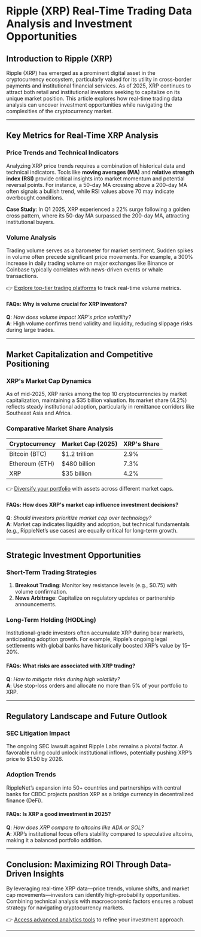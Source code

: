 # Ripple (XRP) Real-Time Trading Data Analysis and Investment Opportunities  

## Introduction to Ripple (XRP)  
Ripple (XRP) has emerged as a prominent digital asset in the cryptocurrency ecosystem, particularly valued for its utility in cross-border payments and institutional financial services. As of 2025, XRP continues to attract both retail and institutional investors seeking to capitalize on its unique market position. This article explores how real-time trading data analysis can uncover investment opportunities while navigating the complexities of the cryptocurrency market.  

---

## Key Metrics for Real-Time XRP Analysis  

### Price Trends and Technical Indicators  
Analyzing XRP price trends requires a combination of historical data and technical indicators. Tools like **moving averages (MA)** and **relative strength index (RSI)** provide critical insights into market momentum and potential reversal points. For instance, a 50-day MA crossing above a 200-day MA often signals a bullish trend, while RSI values above 70 may indicate overbought conditions.  

**Case Study**: In Q1 2025, XRP experienced a 22% surge following a golden cross pattern, where its 50-day MA surpassed the 200-day MA, attracting institutional buyers.  

### Volume Analysis  
Trading volume serves as a barometer for market sentiment. Sudden spikes in volume often precede significant price movements. For example, a 300% increase in daily trading volume on major exchanges like Binance or Coinbase typically correlates with news-driven events or whale transactions.  

👉 [Explore top-tier trading platforms](https://bit.ly/okx-bonus) to track real-time volume metrics.  

#### FAQs: Why is volume crucial for XRP investors?  
**Q**: *How does volume impact XRP's price volatility?*  
**A**: High volume confirms trend validity and liquidity, reducing slippage risks during large trades.  

---

## Market Capitalization and Competitive Positioning  

### XRP's Market Cap Dynamics  
As of mid-2025, XRP ranks among the top 10 cryptocurrencies by market capitalization, maintaining a $35 billion valuation. Its market share (4.2%) reflects steady institutional adoption, particularly in remittance corridors like Southeast Asia and Africa.  

### Comparative Market Share Analysis  
| Cryptocurrency | Market Cap (2025) | XRP's Share |  
|----------------|-------------------|-------------|  
| Bitcoin (BTC)  | $1.2 trillion     | 2.9%        |  
| Ethereum (ETH) | $480 billion      | 7.3%        |  
| XRP            | $35 billion       | 4.2%        |  

👉 [Diversify your portfolio](https://bit.ly/okx-bonus) with assets across different market caps.  

#### FAQs: How does XRP's market cap influence investment decisions?  
**Q**: *Should investors prioritize market cap over technology?*  
**A**: Market cap indicates liquidity and adoption, but technical fundamentals (e.g., RippleNet’s use cases) are equally critical for long-term growth.  

---

## Strategic Investment Opportunities  

### Short-Term Trading Strategies  
1. **Breakout Trading**: Monitor key resistance levels (e.g., $0.75) with volume confirmation.  
2. **News Arbitrage**: Capitalize on regulatory updates or partnership announcements.  

### Long-Term Holding (HODLing)  
Institutional-grade investors often accumulate XRP during bear markets, anticipating adoption growth. For example, Ripple’s ongoing legal settlements with global banks have historically boosted XRP’s value by 15–20%.  

#### FAQs: What risks are associated with XRP trading?  
**Q**: *How to mitigate risks during high volatility?*  
**A**: Use stop-loss orders and allocate no more than 5% of your portfolio to XRP.  

---

## Regulatory Landscape and Future Outlook  

### SEC Litigation Impact  
The ongoing SEC lawsuit against Ripple Labs remains a pivotal factor. A favorable ruling could unlock institutional inflows, potentially pushing XRP’s price to $1.50 by 2026.  

### Adoption Trends  
RippleNet’s expansion into 50+ countries and partnerships with central banks for CBDC projects position XRP as a bridge currency in decentralized finance (DeFi).  

#### FAQs: Is XRP a good investment in 2025?  
**Q**: *How does XRP compare to altcoins like ADA or SOL?*  
**A**: XRP’s institutional focus offers stability compared to speculative altcoins, making it a balanced portfolio addition.  

---

## Conclusion: Maximizing ROI Through Data-Driven Insights  
By leveraging real-time XRP data—price trends, volume shifts, and market cap movements—investors can identify high-probability opportunities. Combining technical analysis with macroeconomic factors ensures a robust strategy for navigating cryptocurrency markets.  

👉 [Access advanced analytics tools](https://bit.ly/okx-bonus) to refine your investment approach.  

--- 
